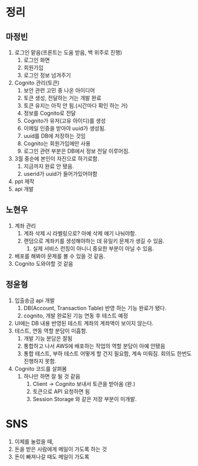 # 정리

## 마정빈

1. 로그인 맡음(프론트는 도움 받음, 백 위주로 진행)
   1. 로그인 화면
   2. 회원가입
   3. 로그인 정보 넘겨주기
2. Cognito 관리(토큰)
   1. 보안 관련 고민 중 나온 아이디어
   2. 토큰 생성, 전달하는 거는 개발 완료
   3. 토큰 유지는 아직 안 됨.(시간마다 확인 하는 거)
   4. 정보를 Cognito로 전달
   5. Cognito가 유저(고유 아이디)를 생성
   6. 이메일 인증을 받아야 uuid가 생성됨.
   7. uuid를 DB에 저장하는 것임
   8. Cognito는 회원가입에만 사용
   9. 로그인 관련 부분은 DB에서 정보 전달 이루어짐.
3. 3월 중순에 본인이 자진으로 하기로함.
   1. 지금까지 완료 안 됐음.
   2. userid가 uuid가 들어가있어야함
4. ppt 제작
5. api 개발

## 노현우

1. 계좌 관리
   1. 계좌 삭제 시 라벨링으로? 아예 삭제 얘기 나눠야함.
   2. 랜덤으로 계좌키를 생성해야하는 데 유일키 문제가 생길 수 있음.
      1. 실제 서비스 런칭이 아니니 중요한 부분이 아닐 수 있음.
2. 배포를 해봐야 문제를 볼 수 있을 것 같음.
3. Cognito 도와야할 것 같음

## 정윤형

1. 입출송금 api 개발
   1. DB(Account, Transaction Table) 반영 하는 기능 완료가 됐다.
   2. cognito, 개발 완료된 기능 연동 후 테스트 예정
2. UI에는 DB 내용 반영된 테스트 계좌의 계좌액이 보이지 않는다.
3. 테스트, 연동 역할 분담이 미흡함.
   1. 개발 기능 분담은 잘됨
   2. 통합하고 나서 AWS에 배포하는 작업의 역할 분담이 아예 안됐음
   3. 통합 테스트, 부하 테스트 어떻게 할 건지 필요함, 계속 미뤄짐. 회의도 한번도 진행하지 못함.
4. Cognito 코드를 살펴봄
   1. 하나만 하면 잘 될 것 같음
      1. Client -> Cognito 보내서 토큰을 받아옴 (완.)
      2. 토큰으로 API 요청하면 됨
      3. Session Storage 와 같은 저장 부분이 미개발.


# SNS

1. 이체를 눌렀을 때,
2. 돈을 받은 사람에게 메일이 가도록 하는 것
3. 돈이 빠져나갈 때도 메일이 가도록